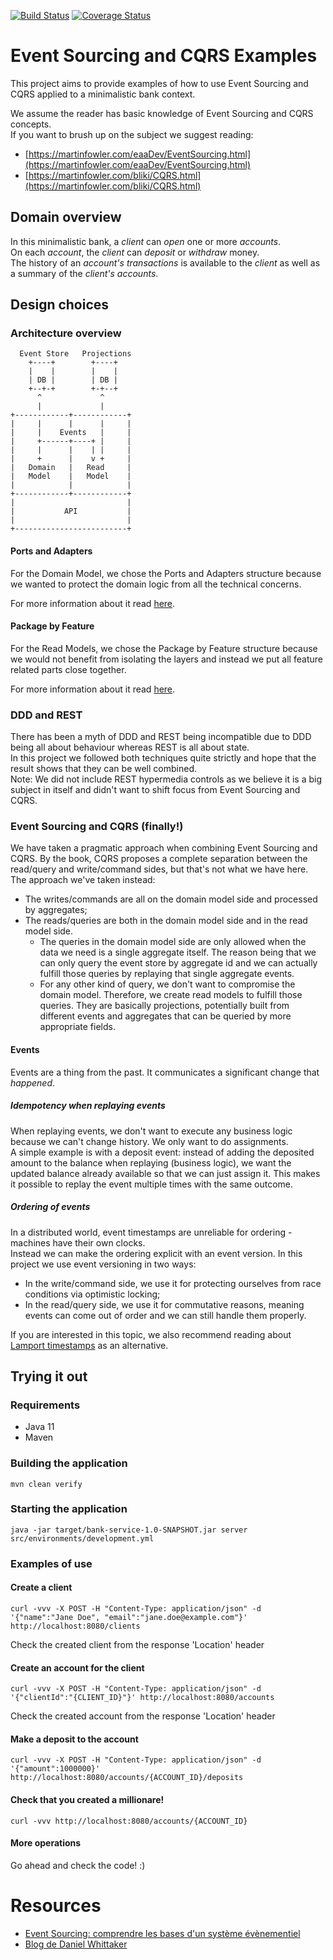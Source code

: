 [![Build Status](https://travis-ci.com/ftoumHub/event-sourcing-cqrs-examples.svg?branch=master)](https://travis-ci.com/ftoumHub/event-sourcing-cqrs-examples)
[![Coverage Status](https://coveralls.io/repos/github/andreschaffer/event-sourcing-cqrs-examples/badge.svg?branch=master)](https://coveralls.io/github/andreschaffer/event-sourcing-cqrs-examples?branch=master)

# Event Sourcing and CQRS Examples
This project aims to provide examples of how to use Event Sourcing and CQRS applied to a minimalistic bank context.  

We assume the reader has basic knowledge of Event Sourcing and CQRS concepts.  
If you want to brush up on the subject we suggest reading:  
- [https://martinfowler.com/eaaDev/EventSourcing.html](https://martinfowler.com/eaaDev/EventSourcing.html)
- [https://martinfowler.com/bliki/CQRS.html](https://martinfowler.com/bliki/CQRS.html)

## Domain overview
In this minimalistic bank, a _client_ can _open_ one or more _accounts_.  
On each _account_, the _client_ can _deposit_ or _withdraw_ money.  
The history of an _account's transactions_ is available to the _client_ as well as a summary of the _client's accounts_.

## Design choices
### Architecture overview
      Event Store   Projections
        +----+        +----+
        |    |        |    |
        | DB |        | DB |
        +--+-+        +-+--+
          ^             ^
          |             |
    +------------+------------+
    |     |      |      |     |
    |     |    Events   |     |
    |     +------+----+ |     |
    |     |      |    | |     |
    |     +      |    v +     |
    |   Domain   |   Read     |
    |   Model    |   Model    |
    |            |            |
    +------------+------------+
    |                         |
    |           API           |
    |                         |
    +-------------------------+ 

#### Ports and Adapters
For the Domain Model, we chose the Ports and Adapters structure because we wanted to protect the domain logic from
all the technical concerns.

For more information about it read [here](http://www.dossier-andreas.net/software_architecture/ports_and_adapters.html).

#### Package by Feature
For the Read Models, we chose the Package by Feature structure because we would not benefit from isolating the layers
and instead we put all feature related parts close together. 

For more information about it read [here](http://www.javapractices.com/topic/TopicAction.do?Id=205).

### DDD and REST
There has been a myth of DDD and REST being incompatible due to DDD being all about behaviour
whereas REST is all about state.  
In this project we followed both techniques quite strictly and hope that the result shows that they can be well combined.  
Note: We did not include REST hypermedia controls as we believe it is a big subject in itself and didn't want to shift focus from Event Sourcing and CQRS.

### Event Sourcing and CQRS (finally!)
We have taken a pragmatic approach when combining Event Sourcing and CQRS. 
By the book, CQRS proposes a complete separation between the read/query and write/command sides,
but that's not what we have here.
The approach we've taken instead:
- The writes/commands are all on the domain model side and processed by aggregates;
- The reads/queries are both in the domain model side and in the read model side.
  - The queries in the domain model side are only allowed when the data we need is a single aggregate itself.
    The reason being that we can only query the event store by aggregate id
    and we can actually fulfill those queries by replaying that single aggregate events.
  - For any other kind of query, we don't want to compromise the domain model.
    Therefore, we create read models to fulfill those queries.
    They are basically projections, potentially built from different events and aggregates
    that can be queried by more appropriate fields. 
    
#### Events
Events are a thing from the past. It communicates a significant change that _happened_. 

##### Idempotency when replaying events
When replaying events, we don't want to execute any business logic because we can't change history. We only want to do assignments.  
A simple example is with a deposit event: instead of adding the deposited amount to the balance when replaying (business logic), we want 
the updated balance already available so that we can just assign it. This makes it possible to replay the event multiple times with the same outcome.

##### Ordering of events
In a distributed world, event timestamps are unreliable for ordering - machines have their own clocks.  
Instead we can make the ordering explicit with an event version.
In this project we use event versioning in two ways:
- In the write/command side, we use it for protecting ourselves from race conditions via optimistic locking;
- In the read/query side, we use it for commutative reasons, meaning events can come out of order and we can still handle them properly.

If you are interested in this topic, we also recommend reading about [Lamport timestamps](https://en.wikipedia.org/wiki/Lamport_timestamps) as an alternative.

## Trying it out
### Requirements
- Java 11
- Maven

### Building the application
` mvn clean verify `

### Starting the application
` java -jar target/bank-service-1.0-SNAPSHOT.jar server src/environments/development.yml `

### Examples of use
#### Create a client
` curl -vvv -X POST -H "Content-Type: application/json" -d '{"name":"Jane Doe", "email":"jane.doe@example.com"}' http://localhost:8080/clients `

Check the created client from the response 'Location' header

#### Create an account for the client
` curl -vvv -X POST -H "Content-Type: application/json" -d '{"clientId":"{CLIENT_ID}"}' http://localhost:8080/accounts `

Check the created account from the response 'Location' header

#### Make a deposit to the account
` curl -vvv -X POST -H "Content-Type: application/json" -d '{"amount":1000000}' http://localhost:8080/accounts/{ACCOUNT_ID}/deposits `

#### Check that you created a millionare!
` curl -vvv http://localhost:8080/accounts/{ACCOUNT_ID} `

#### More operations
Go ahead and check the code! :)

# Resources
- [Event Sourcing: comprendre les bases d'un système évènementiel](https://blog.xebia.fr/2017/01/16/event-sourcing-comprendre-les-bases-dun-systeme-evenementiel/)
- [Blog de Daniel Whittaker](http://danielwhittaker.me/2014/10/02/cqrs-step-step-guide-flow-typical-application/)
